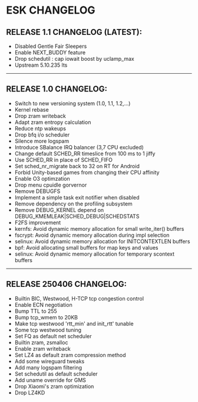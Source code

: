 # ESK CHANGELOG
## RELEASE 1.1 CHANGELOG (LATEST):
- Disabled Gentle Fair Sleepers
- Enable NEXT_BUDDY feature
- Drop schedutil : cap iowait boost by uclamp_max
- Upstream 5.10.235 lts

-----------------------------------------------------

## RELEASE 1.0 CHANGELOG:
- Switch to new versioning system (1.0, 1.1, 1.2,...)
- Kernel rebase
- Drop zram writeback
- Adapt zram entropy calculation
- Reduce ntp wakeups
- Drop bfq i/o scheduler
- Silence more logspam
- Introduce SBalance IRQ balancer (3,7 CPU excluded)
- Change default SCHED_RR timeslice from 100 ms to 1 jiffy
- Use SCHED_RR in place of SCHED_FIFO
- Set sched_nr_migrate back to 32 on RT for Android
- Forbid Unity-based games from changing their CPU affinity
- Enable O3 optimzation
- Drop menu cpuidle gorvernor
- Remove DEBUGFS
- Implement a simple task exit notifier when disabled
- Remove dependency on the profiling subsystem
- Remove DEBUG_KERNEL depend on DEBUG_KMEMLEAK|SCHED_DEBUG|SCHEDSTATS
- F2FS improvement
- kernfs: Avoid dynamic memory allocation for small write_iter() buffers
- fscrypt: Avoid dynamic memory allocation during impl selection
- selinux: Avoid dynamic memory allocation for INITCONTEXTLEN buffers
- bpf: Avoid allocating small buffers for map keys and values
- selinux: Avoid dynamic memory allocation for temporary scontext buffers

-----------------------------------------------------

## RELEASE 250406 CHANGELOG:
- Builtin BIC, Westwood, H-TCP tcp congestion control
- Enable ECN negotiation
- Bump TTL to 255
- Bump tcp_wmem to 20KB
- Make tcp westwood 'rtt_min' and init_rtt' tunable
- Some tcp westwood tuning
- Set FQ as default net scheduler
- Builtin zram, zsmalloc
- Enable zram writeback
- Set LZ4 as default zram compression method
- Add some wireguard tweaks
- Add many logspam filtering
- Set schedutil as default scheduler
- Add uname override for GMS
- Drop Xiaomi's zram optimization
- Drop LZ4KD
